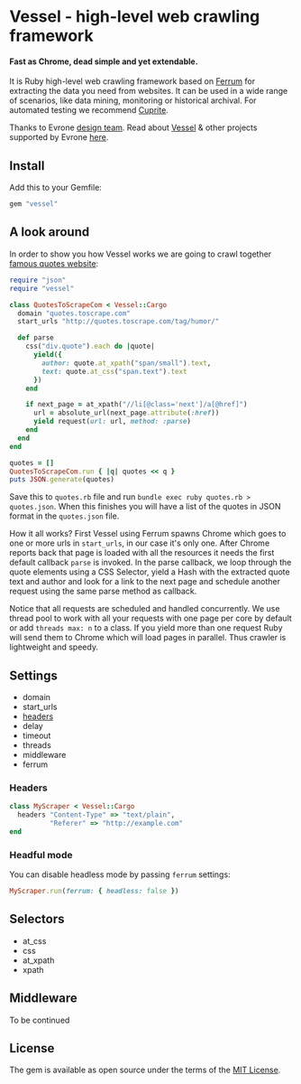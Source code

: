 # Vessel - high-level web crawling framework

#### Fast as Chrome, dead simple and yet extendable.

It is Ruby high-level web crawling framework based on
[Ferrum](https://github.com/rubycdp/ferrum) for extracting the data you need
from websites. It can be used in a wide range of scenarios, like data mining,
monitoring or historical archival. For automated testing we recommend
[Cuprite](https://github.com/rubycdp/cuprite).

Thanks to Evrone [design team](https://evrone.com/design?utm_source=github&utm_campaign=vessel). Read about [Vessel](https://evrone.com/vessel-framework?utm_source=github&utm_campaign=vessel) & other projects supported by Evrone [here](https://evrone.com/cases?utm_source=github&utm_campaign=vessel#open-source).


## Install

Add this to your Gemfile:

```ruby
gem "vessel"
```


## A look around

In order to show you how Vessel works we are going to crawl together
[famous quotes website](http://quotes.toscrape.com):

```ruby
require "json"
require "vessel"

class QuotesToScrapeCom < Vessel::Cargo
  domain "quotes.toscrape.com"
  start_urls "http://quotes.toscrape.com/tag/humor/"

  def parse
    css("div.quote").each do |quote|
      yield({
        author: quote.at_xpath("span/small").text,
        text: quote.at_css("span.text").text
      })
    end

    if next_page = at_xpath("//li[@class='next']/a[@href]")
      url = absolute_url(next_page.attribute(:href))
      yield request(url: url, method: :parse)
    end
  end
end

quotes = []
QuotesToScrapeCom.run { |q| quotes << q }
puts JSON.generate(quotes)
```

Save this to `quotes.rb` file and run `bundle exec ruby quotes.rb > quotes.json`.
When this finishes you will have a list of the quotes in JSON format in the
`quotes.json` file.

How it all works? First Vessel using Ferrum spawns Chrome which goes to one or
more urls in `start_urls`, in our case it's only one. After Chrome reports back
that page is loaded with all the resources it needs the first default callback
`parse` is invoked. In the parse callback, we loop through the quote elements
using a CSS Selector, yield a Hash with the extracted quote text and author and
look for a link to the next page and schedule another request using the same
parse method as callback.

Notice that all requests are scheduled and handled concurrently. We use thread
pool to work with all your requests with one page per core by default or add
`threads max: n` to a class. If you yield more than one request Ruby will send
them to Chrome which will load pages in parallel. Thus crawler is lightweight
and speedy.


## Settings

* domain
* start_urls
* [headers](https://github.com/rubycdp/vessel#headers)
* delay
* timeout
* threads
* middleware
* ferrum

### Headers

```ruby
class MyScraper < Vessel::Cargo
  headers "Content-Type" => "text/plain",
          "Referer" => "http://example.com"
end
```

### Headful mode

You can disable headless mode by passing `ferrum` settings:

```ruby
MyScraper.run(ferrum: { headless: false })
```

## Selectors

* at_css
* css
* at_xpath
* xpath


## Middleware

To be continued


## License

The gem is available as open source under the terms of the
[MIT License](https://opensource.org/licenses/MIT).
